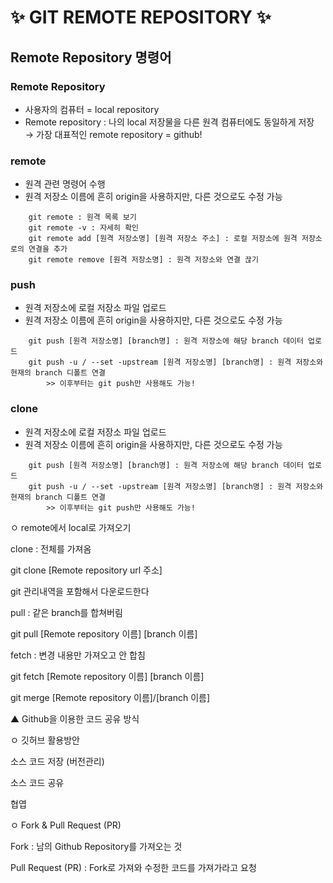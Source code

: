 # ✨ GIT REMOTE REPOSITORY ✨

## **Remote Repository 명령어**

### **Remote Repository**

- 사용자의 컴퓨터 = local repository
- Remote repository : 나의 local 저장물을 다른 원격 컴퓨터에도 동일하게 저장
  <br> &rarr; 가장 대표적인 remote repository = github!

### **remote**

- 원격 관련 명령어 수행
- 원격 저장소 이름에 흔히 origin을 사용하지만, 다른 것으로도 수정 가능

```
    git remote : 원격 목록 보기
    git remote -v : 자세히 확인
    git remote add [원격 저장소명] [원격 저장소 주소] : 로컬 저장소에 원격 저장소로의 연결을 추가
    git remote remove [원격 저장소명] : 원격 저장소와 연결 끊기
```

### **push**

- 원격 저장소에 로컬 저장소 파일 업로드
- 원격 저장소 이름에 흔히 origin을 사용하지만, 다른 것으로도 수정 가능

```
    git push [원격 저장소명] [branch명] : 원격 저장소에 해당 branch 데이터 업로드
    git push -u / --set -upstream [원격 저장소명] [branch명] : 원격 저장소와 현재의 branch 디폴트 연결
        >> 이후부터는 git push만 사용해도 가능!
```

### **clone**

- 원격 저장소에 로컬 저장소 파일 업로드
- 원격 저장소 이름에 흔히 origin을 사용하지만, 다른 것으로도 수정 가능

```
    git push [원격 저장소명] [branch명] : 원격 저장소에 해당 branch 데이터 업로드
    git push -u / --set -upstream [원격 저장소명] [branch명] : 원격 저장소와 현재의 branch 디폴트 연결
        >> 이후부터는 git push만 사용해도 가능!
```

ㅇ remote에서 local로 가져오기

clone : 전체를 가져옴

git clone [Remote repository url 주소]

git 관리내역을 포함해서 다운로드한다

pull : 같은 branch를 합쳐버림

git pull [Remote repository 이름] [branch 이름]

fetch : 변경 내용만 가져오고 안 합침

git fetch [Remote repository 이름] [branch 이름]

git merge [Remote repository 이름]/[branch 이름]

▲ Github을 이용한 코드 공유 방식

ㅇ 깃허브 활용방안

소스 코드 저장 (버전관리)

소스 코드 공유

협엽

ㅇ Fork & Pull Request (PR)

Fork : 남의 Github Repository를 가져오는 것

Pull Request (PR) : Fork로 가져와 수정한 코드를 가져가라고 요청
